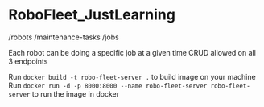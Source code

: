 # RoboFleet_JustLearning

/robots
/maintenance-tasks
/jobs

Each robot can be doing a specific job at a given time
CRUD allowed on all 3 endpoints

Run `docker build -t robo-fleet-server .` to build image on your machine
Run `docker run -d -p 8000:8000 --name robo-fleet-server robo-fleet-server` to run the image in docker